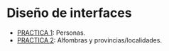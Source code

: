 # Diseño de interfaces
+ [PRACTICA 1](https://github.com/Closure13k/Entregas_DAM/tree/main/DI/UD1.PRACTICA1_AaronManuelFernandezMourelle): Personas.
+ [PRACTICA 2](https://github.com/Closure13k/Entregas_DAM/tree/main/DI/UD1.PRACTICA2_AaronManuelFernandezMourelle): Alfombras y provincias/localidades.
